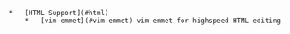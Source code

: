     *   [HTML Support](#html)
        *   [vim-emmet](#vim-emmet) vim-emmet for highspeed HTML editing
